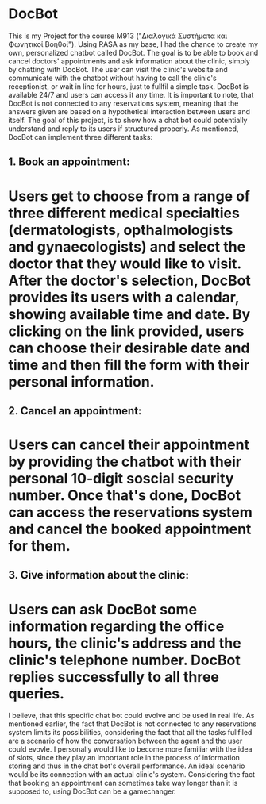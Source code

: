 # DocBot

This is my Project for the course M913 ("Διαλογικά Συστήματα και Φωνητικοί Βοηθοί"). Using RASA as my base, I had the chance to create my own, personalized chatbot called DocBot. The goal is to be able to book and cancel doctors' appointments and ask information about the clinic, simply by chatting with DocBot. The user can visit the clinic's website and communicate with the chatbot without having to call the clinic's receptionist, or wait in line for hours, just to fullfil a simple task. DocBot is available 24/7 and users can access it any time. It is important to note, that DocBot is not connected to any reservations system, meaning that the answers given are based on a hypothetical interaction between users and itself. The goal of this project, is to show how a chat bot could potentially understand and reply to its users if structured properly.
As mentioned, DocBot can implement three different tasks:
## 1. Book an appointment:
Users get to choose from a range of three different medical specialties (dermatologists, opthalmologists and gynaecologists) and select the doctor that they would like to visit. After the doctor's selection, DocBot provides its users with a calendar, showing available time and date. By clicking on the link provided, users can choose their desirable date and time and then fill the form with their personal information.
=============================================================================================================================================================================
## 2. Cancel an appointment:
Users can cancel their appointment by providing the chatbot with their personal 10-digit soscial security number. Once that's done, DocBot can access the reservations system and cancel the booked appointment for them. 
=============================================================================================================================================================================
## 3. Give information about the clinic:
Users can ask DocBot some information regarding the office hours, the clinic's address and the clinic's telephone number. DocBot replies successfully to all three queries.
=============================================================================================================================================================================
I believe, that this specific chat bot could evolve and be used in real life. As mentioned earlier, the fact that DocBot is not connected to any reservations system limits its possibilities, considering the fact that all the tasks fullfiled are a scenario of how the conversation between the agent and the user could evovle. I personally would like to become more familiar with the idea of slots, since they play an important role in the process of information storing and thus in the chat bot's overall performance. An ideal scenario would be its connection with an actual clinic's system. Considering the fact that booking an appointment can sometimes take way longer than it is supposed to, using DocBot can be a gamechanger.
